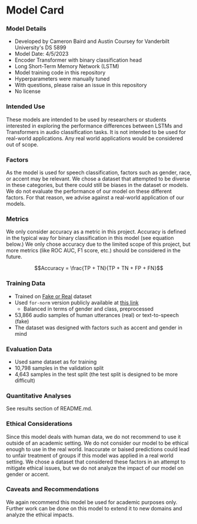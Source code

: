 # Model Card

### Model Details
- Developed by Cameron Baird and Austin Coursey for Vanderbilt University's DS 5899
- Model Date: 4/5/2023
- Encoder Transformer with binary classification head
- Long Short-Term Memory Network (LSTM)
- Model training code in this repository
- Hyperparameters were manually tuned
- With questions, please raise an issue in this repository
- No license

### Intended Use
These models are intended to be used by researchers or students interested in exploring the performance differences between LSTMs and Transformers in audio classification tasks. It is not intended to be used for real-world applications. Any real world applications would be considered out of scope.

### Factors
As the model is used for speech classification, factors such as gender, race, or accent may be relevant. We chose a dataset that attempted to be diverse in these categories, but there could still be biases in the dataset or models. We do not evaluate the performance of our model on these different factors. For that reason, we advise against a real-world application of our models.

### Metrics
We only consider accuracy as a metric in this project. Accuracy is defined in the typical way for binary classification in this model (see equation below.) We only chose accuracy due to the limited scope of this project, but more metrics (like ROC AUC, F1 score, etc.) should be considered in the future.

$$Accuracy = \frac{TP + TN}{TP + TN + FP + FN}$$

### Training Data
- Trained on [Fake or Real](https://ieeexplore.ieee.org/document/8906599) dataset
- Used `for-norm` version publicly available at [this link](https://bil.eecs.yorku.ca/datasets/) 
  - Balanced in terms of gender and class, preprocessed
- 53,866 audio samples of human utterances (real) or text-to-speech (fake)
- The dataset was designed with factors such as accent and gender in mind

### Evaluation Data
- Used same dataset as for training
- 10,798 samples in the validation split
- 4,643 samples in the test split (the test split is designed to be more difficult)

### Quantitative Analyses
See results section of README.md.

### Ethical Considerations
Since this model deals with human data, we do not recommend to use it outside of an academic setting. We do not consider our model to be ethical enough to use in the real world. Inaccurate or baised predictions could lead to unfair treatment of groups if this model was applied in a real world setting. We chose a dataset that considered these factors in an attempt to mitigate ethical issues, but we do not analyze the impact of our model on gender or accent.

### Caveats and Recommendations
We again recommend this model be used for academic purposes only. Further work can be done on this model to extend it to new domains and analyze the ethical impacts.
